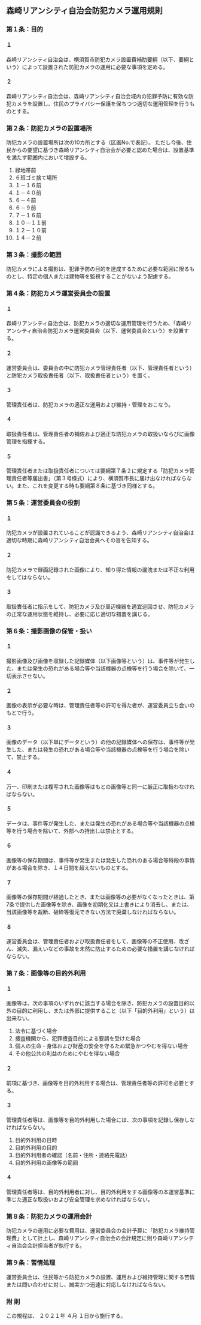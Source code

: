 ## 森崎リアンシティ自治会防犯カメラ運用規則

### 第１条：目的

#### １

森崎リアンシティ自治会は、横須賀市防犯カメラ設置費補助要綱（以下、要綱という）によって設置された防犯カメラの運用に必要な事項を定める。

#### ２

森崎リアンシティ自治会は、森崎リアンシティ自治会域内の犯罪予防に有効な防犯カメラを設置し、住民のプライバシー保護を保ちつつ適切な運用管理を行うものとする。

### 第２条：防犯カメラの設置場所

防犯カメラの設置場所は次の10カ所とする（区画No.で表記）。
ただし今後、住民からの要望に基づき森崎リアンシティ自治会が必要と認めた場合は、設置基準を満たす範囲内において増設する。

1. 緑地帯前
2. ６班ゴミ捨て場所
3. １－１６前
4. １－４０前
5. ６－４前
6. ６－９前
7. ７－１６前
8. １０－１１前
9. １２－１０前
10. １４－２前

### 第３条：撮影の範囲

防犯カメラによる撮影は、犯罪予防の目的を達成するために必要な範囲に限るものとし、特定の個人または建物等を監視することがないよう配慮する。

### 第４条：防犯カメラ運営委員会の設置

#### １

森崎リアンシティ自治会は、防犯カメラの適切な運用管理を行うため、「森崎リアンシティ自治会防犯カメラ運営委員会（以下、運営委員会という）を設置する。

#### ２

運営委員会は、委員会の中に防犯カメラ管理責任者（以下、管理責任者という）と防犯カメラ取扱責任者（以下、取扱責任者という）を置く。

#### ３

管理責任者は、防犯カメラの適正な運用および維持・管理をおこなう。

#### ４

取扱責任者は、管理責任者の補佐および適正な防犯カメラの取扱いならびに画像管理を指揮する。

#### ５

管理責任者または取扱責任者については要綱第７条２に規定する「防犯カメラ管理責任者等届出書」（第３号様式）により、横須賀市長に届け出なければならない。また、これを変更する時も要綱第８条に基づき同様とする。

### 第５条：運営委員会の役割

#### １

防犯カメラが設置されていることが認識できるよう、森崎リアンシティ自治会は適切な時期に森崎リアンシティ自治会員へその旨を告知する。

#### ２

防犯カメラで録画記録された画像により、知り得た情報の漏洩または不正な利用をしてはならない。

#### ３

取扱責任者に指示をして、防犯カメラ及び周辺機器を適宜巡回させ、防犯カメラの正常な運用状態を維持し、必要に応じ適切な措置を講じる。

### 第６条：撮影画像の保管・扱い

#### １

撮影画像及び画像を収録した記録媒体（以下画像等という）は、事件等が発生した、または発生の恐れがある場合等や当該機器の点検等を行う場合を除いて、一切表示させない。

#### ２

画像の表示が必要な時は、管理責任者等の許可を得た者が、運営委員立ち会いのもとで行う。

#### ３

画像のデータ（以下単にデータという）の他の記録媒体への保存は、事件等が発生した、または発生の恐れがある場合等や当該機器の点検等を行う場合を除いて、禁止する。

#### ４

万一、印刷または複写された画像等はもとの画像等と同一に厳正に取扱わなければならない。

#### ５

データは、事件等が発生した、または発生の恐れがある場合等や当該機器の点検等を行う場合を除いて、外部への持出しは禁止とする。

#### ６

画像等の保存期間は、事件等が発生または発生した恐れのある場合等特段の事情がある場合を除き、１４日間を超えないものとする。

#### ７

画像等の保存期間が経過したとき、または画像等の必要がなくなったときは、第7条で提供した画像等を除き、画像を初期化又は上書きにより消去し、または、当該画像等を裁断、破砕等復元できない方法で廃棄しなければならない。

#### ８

運営委員会は、管理責任者および取扱責任者をして、画像等の不正使用、改ざん、滅失、漏えいなどの事故を未然に防止するための必要な措置を講じなければならない。

### 第７条：画像等の目的外利用

#### １

画像等は、次の事項のいずれかに該当する場合を除き、防犯カメラの設置目的以外の目的に利用し、または外部に提供すること（以下「目的外利用」という）は出来ない。

1. 法令に基づく場合
2. 捜査機関から、犯罪捜査目的による要請を受けた場合
3. 個人の生命・身体および財産の安全を守るため緊急かつやむを得ない場合
4. その他公共の利益のためにやむを得ない場合

#### ２

前項に基づき、画像等を目的外利用する場合は、管理責任者等の許可を必要とする。

#### ３

管理責任者等は、画像等を目的外利用した場合には、次の事項を記録し保存しなければならない。

1. 目的外利用の日時
2. 目的外利用の目的
3. 目的外利用者の確認（名前・住所・連絡先電話）
4. 目的外利用の画像等の範囲

#### ４

管理責任者等は、目的外利用者に対し、目的外利用をする画像等の本運営基準に準じた適正な取扱いおよび安全管理を求めなければならない。

### 第８条：防犯カメラの運用会計

防犯カメラの運用に必要な費用は、運営委員会の会計予算に「防犯カメラ維持管理費」として計上し、森崎リアンシティ自治会の会計規定に則り森崎リアンシティ自治会会計担当者が執行する。

### 第９条：苦情処理

運営委員会は、住民等から防犯カメラの設置、運用および維持管理に関する苦情または問い合わせに対し、誠実かつ迅速に対応しなければならない。

### 附 則

この規程は、 ２０２１年 ４月 １日から施行する。
